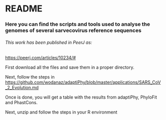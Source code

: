 # README

### Here you can find the scripts and tools used to analyse the genomes of several sarvecovirus reference sequences
###### This work has been published in PeerJ as: 

https://peerj.com/articles/10234/#


First download all the files and save them in a proper directory.

Next, follow the steps in https://github.com/wodanaz/adaptiPhy/blob/master/applications/SARS_CoV_2_Evolution.md


Once is done, you will get a table with the results from adaptiPhy, PhyloFit and PhastCons.

Next, unzip and follow the steps in your R environment

